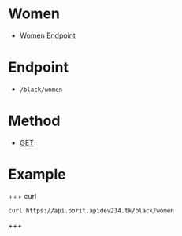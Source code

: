 # Women
- Women Endpoint

# Endpoint
- `/black/women` 

# Method
- [GET](https://developer.mozilla.org/en-US/docs/Web/HTTP/Methods/GET)

# Example
+++ curl
``` 
curl https://api.porit.apidev234.tk/black/women
``` 
+++